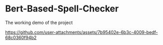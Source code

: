 # Bert-Based-Spell-Checker
The working demo of the project


https://github.com/user-attachments/assets/7b95402e-6b3c-4009-bedf-68c0360f94b2

